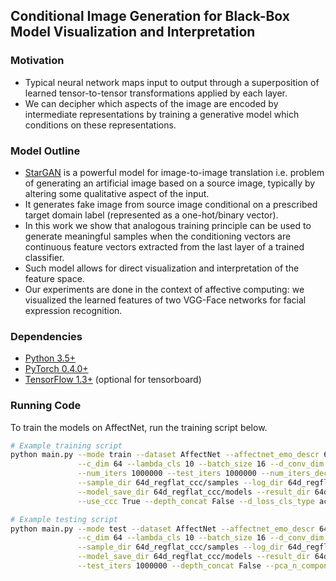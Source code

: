 ## Conditional Image Generation for Black-Box Model Visualization and Interpretation

<!---| ![](jpg/sample.jpg) | 
|:--:| 
| *Space* |--->


### Motivation
* Typical neural network maps input to output through a superposition of learned tensor-to-tensor transformations applied by each layer. 
* We can decipher which aspects of the image are encoded by intermediate representations by training a generative model which conditions on these representations.

### Model Outline
* [StarGAN](https://arxiv.org/abs/1711.09020) is a powerful model for image-to-image translation i.e. problem of generating an artificial image based on a source image, typically by altering some qualitative aspect of the input.
* It generates fake image from source image conditional on a prescribed target domain label (represented as a one-hot/binary vector).
* In this work we show that analogous training principle can be used to generate meaningful samples when the conditioning vectors are continuous feature vectors extracted from the last layer of a trained classifier.
* Such model allows for direct visualization and interpretation of the feature space.
* Our experiments are done in the context of affective computing: we visualized the learned features of two VGG-Face networks for facial expression recognition.

### Dependencies
* [Python 3.5+](https://www.continuum.io/downloads)
* [PyTorch 0.4.0+](http://pytorch.org/)
* [TensorFlow 1.3+](https://www.tensorflow.org/) (optional for tensorboard)

### Running Code
To train the models on AffectNet, run the training script below.

```bash
# Example training script
python main.py --mode train --dataset AffectNet --affectnet_emo_descr 64d_reg  --image_size 112 \
               --c_dim 64 --lambda_cls 10 --batch_size 16 --d_conv_dim 128 --g_conv_dim 128 --g_lr 0.0001 --d_lr 0.0001 \
               --num_iters 1000000 --test_iters 1000000 --num_iters_decay 9000000 --affectnet_image_dir affectnet \
               --sample_dir 64d_regflat_ccc/samples --log_dir 64d_regflat_ccc/logs \
               --model_save_dir 64d_regflat_ccc/models --result_dir 64d_regflat_ccc/results \
               --use_ccc True --depth_concat False --d_loss_cls_type actv --pca_n_components 3 --pca_variant 'quantiles'

# Example testing script
python main.py --mode test --dataset AffectNet --affectnet_emo_descr 64d_reg --image_size 112 \
               --c_dim 64 --lambda_cls 10 --batch_size 16 --d_conv_dim 128 --g_conv_dim 128 --affectnet_image_dir affectnet \
               --sample_dir 64d_regflat_ccc/samples --log_dir 64d_regflat_ccc/logs \
               --model_save_dir 64d_regflat_ccc/models --result_dir 64d_regflat_ccc/results \
               --test_iters 1000000 --depth_concat False --pca_n_components 3 --pca_variant 'quantiles'
```
